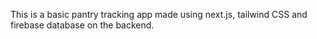 This is a basic pantry tracking app made using next.js, tailwind CSS and firebase database on the backend. 
